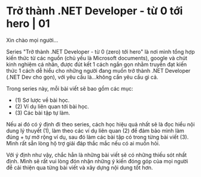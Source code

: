 # Trở thành .NET Developer - từ 0 tới hero | 01

Xin chào mọi người...

Series "Trở thành .NET Developer - từ 0 (zero) tới hero" là nơi mình tổng hợp kiến thức từ các nguồn (chủ yếu là Microsoft documents), google và chút kinh nghiệm cá nhân, được đút kết 1 cách ngắn gọn nhằm truyền đạt kiến thức 1 cách dễ hiểu cho những người đang muốn trở thành .NET Developer (.NET Dev cho gọn), với yêu cầu là...không cần yêu cầu gì cả.

Trong series này, mỗi bài viết sẽ bao gồm các mục:
- (1) Sơ lược về bài học.
- (2) Ví dụ liên quan tới bài học.
- (3) Các bài tập tự làm.

Nếu ai đó có ý định đi theo series, cách học hiệu quả nhất sẽ là đọc hiểu nội dung lý thuyết (1), làm theo các ví dụ liên quan (2) để đảm bảo mình làm đúng + tự mở rộng ví dụ, sau đó làm các bài tập có trong từng bài viết (3). Mình rất sẵn lòng hộ trợ giải đáp thắc mắc nếu có ai muốn hỏi.

Với ý định như vậy, chắc hẳn là những bài viết sẽ có những thiếu sót nhất định. Mình sẽ rất vui lòng đón nhận những ý kiến đóng góp của mọi người để cải thiện qua từng bài viết và xây dựng nội dung tốt hơn.

